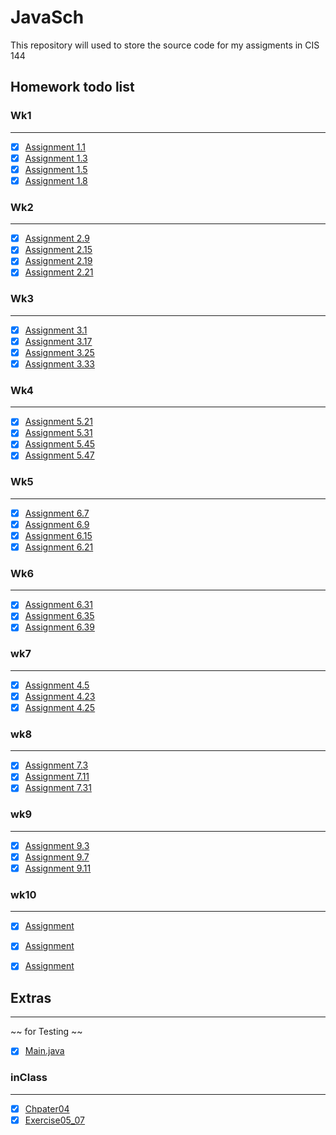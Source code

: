 # JavaSch

This repository will used to store the source code for my assigments in CIS 144

## Homework todo list

### Wk1
---

- [x] [Assignment 1.1](wk1/Assignment_1-1/Welcome.java "Welcome.java")
- [x] [Assignment 1.3](wk1/Assignment_1-3/patternJava.java "JavaPattern.java")
- [x] [Assignment 1.5](wk1/Assignment_1-5/ComputeExpression.java "ComputeExpression.java")
- [x] [Assignment 1.8](wk1/Assignment_1-8/AreaAndPerimeter.java "AreaAndPerimeter.java")

### Wk2
---

- [x] [Assignment 2.9](wk2/Assignment_2-9/AverageAcceleration.java "AverageAcceleration.java")
- [x] [Assignment 2.15](wk2/assignment_2-15/DistanceOfTwoPoints.java "DistanceOfTwoPoints.java")
- [x] [Assignment 2.19](wk2/Assignment_2-19/AreaOfATriangle.java "AreaOfATriangle.java")
- [x] [Assignment 2.21](wk2/Assignment_2-21/CalculateFuturesValue.java "CalculateFuturesValue.java")

### Wk3
---

- [x] [Assignment 3.1](wk3/Assignment_3-1/solveQuadratic.java "solveQuadratic.java")
- [x] [Assignment 3.17](wk3/Assignment_3-17/RPS.java "RPS.java")
- [x] [Assignment 3.25](wk3/Assignment_3-25/IntersectingPoints.java "IntersectingPoints.java")
- [x] [Assignment 3.33](wk3/Assignment_3-33/CompareCost.java "CompareCost.java")

### Wk4
---

- [x] [Assignment 5.21](wk4/CompareInterestRates.java "CompareInterestRates.java")
- [x] [Assignment 5.31](wk4/CDvalue.java "CDvalue.java")
- [x] [Assignment 5.45](wk4/ComputeMeanAndDeviation.java "ComputeMeanAndDeviation.java")
- [x] [Assignment 5.47](wk4/ISBN_13.java "ISBN_13.java")

### Wk5
---

- [x] [Assignment 6.7](wk5/futureInvestValue.java "futureInvestValue.java")
- [x] [Assignment 6.9](wk5/feetMetersConvertion.java "feetMetersConvertion.java")
- [x] [Assignment 6.15](wk5/taxTable.java "taxTable.java")
- [x] [Assignment 6.21](wk5/PhoneKeypad.java "PhoneKeypad.java")

### Wk6
---

- [x] [Assignment 6.31](wk6/creditCardValidation.java "creditCardValidation.java")
- [x] [Assignment 6.35](wk6/areaOfPolygon.java "areaOfPolygon.java")
- [x] [Assignment 6.39](wk6/pointPosition.java "pointPosition.java")

### wk7
---

- [x] [Assignment 4.5](wk7/areaOfARegularPolygon.java "areaOfARegularPolygon.java")
- [x] [Assignment 4.23](wk7/payroll.java "payroll.java")
- [x] [Assignment 4.25](wk7/generateVihiclePlateNumber.java "generateVihiclePlateNumber.java")

### wk8
---

- [x] [Assignment 7.3]()
- [x] [Assignment 7.11]()
- [x] [Assignment 7.31]()

### wk9
---

- [x] [Assignment 9.3](wk9/wk9/Rectangle.java "Rectangle.java")
- [x] [Assignment 9.7](wk9/wk9/Account.java "Account.java")
- [x] [Assignment 9.11](wk9/wk9/LinearEquation.java "LinearEquation.java")

### wk10
---

- [x] [Assignment ]()
- [x] [Assignment ]()
- [x] [Assignment ]()


## Extras 
---
~~ for Testing ~~
- [x] [Main.java](testing_class/Main.java "Main.java")

### inClass
---

- [x] [Chpater04](inClass/Chapter04.java "Chapter04.java")
- [x] [Exercise05_07](inClass/Exercise05_07.java "Exercise05_07.java")

